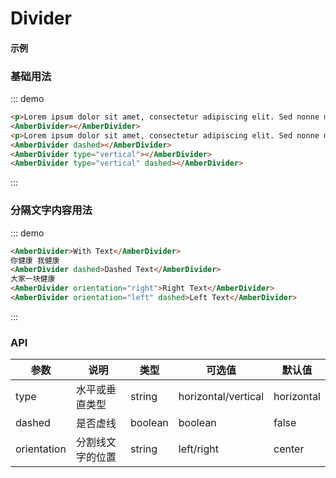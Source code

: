 # Divider

#### 示例

### 基础用法
::: demo
```html
<p>Lorem ipsum dolor sit amet, consectetur adipiscing elit. Sed nonne merninisti licere mihi ista probare, quae sunt a te dicta? Refert tamen, quo modo.</p>
<AmberDivider></AmberDivider>
<p>Lorem ipsum dolor sit amet, consectetur adipiscing elit. Sed nonne merninisti licere mihi ista probare, quae sunt a te dicta? Refert tamen, quo modo.</p>
<AmberDivider dashed></AmberDivider>
<AmberDivider type="vertical"></AmberDivider>
<AmberDivider type="vertical" dashed></AmberDivider>

```
:::

### 分隔文字内容用法
::: demo
```html
<AmberDivider>With Text</AmberDivider>
你健康 我健康
<AmberDivider dashed>Dashed Text</AmberDivider>
大家一块健康
<AmberDivider orientation="right">Right Text</AmberDivider>
<AmberDivider orientation="left" dashed>Left Text</AmberDivider>

```
:::

### API

| 参数        | 说明            | 类型   |       可选值           |   默认值     |
| ----------- | -------------- | ------ | ---------------------- | ----------- |
| type        | 水平或垂直类型  | string |   horizontal/vertical  |   horizontal  |
| dashed      | 是否虚线        | boolean|        boolean         |    false     |
| orientation | 分割线文字的位置 | string |        left/right     |    center     |
